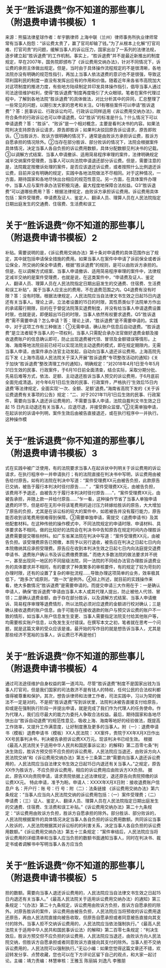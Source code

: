 # 关于“胜诉退费”你不知道的那些事儿（附退费申请书模板）1

来源：熊猫法律星球作者：牟宇鹏律师 上海中联（兰州）律师事务所执业律师常常有当事人抱怨：“诉讼费太贵了，赢了官司却输了钱。”为了从根本上化解“打官司难、打官司贵”的问题，缓解当事人的诉讼压力，国家出台了一系列的法律法规，逐步建立起“胜诉退费”的工作机制。事实上，“胜诉退费”并不是最近新推出的制度规定，早在2007年，国务院即颁布了《诉讼费用交纳办法》，针对不同情况下，诉讼费的承担主体做出规定。但是，当时由于具体操作流程规定的不是很清晰，各地法院亦没有明确的规范性指引，再加上当事人依法退费的意识也不是很强，导致这项利国利民的制度一直没有发挥出应有的作用和价值。随着近年来各省市高院加大对这项制度的推进力度，有些地方陆续制定并印发具体操作指引，倡导当事人通过司法途径维护权利，使得“胜诉退费”制度再度吸引了大众眼球。笔者在案件代理过程中，了解到各地法院“胜诉退费”的具体做法，对比分析其中的异同，汇总整理了一些常见的问题，以期引发大家的思考和关注。Q1有哪些案件可以申请“胜诉退费”？答：民事诉讼、行政诉讼均可。行政诉讼同样适用《诉讼费用交纳办法》，故符合条件的行政诉讼也可以申请退费。Q2“胜诉”的标准是什么？什么情况下可以申请退费？答：“胜诉”、“败诉”是一个相对概念，主要是看判决书的内容。如果法院判决支持原告诉讼请求，原告即胜诉；如果判决驳回原告诉讼请求，原告即败诉。①当胜诉方、败诉方很明确的情况下，通常是由败诉方承担诉讼费，胜诉方自愿承担的情况除外。②当存在部分胜诉、部分败诉的情况下，法院会根据案件具体情况，决定当事人各自负担的诉讼费用数额，具体分配数额见判决书的记载。③以调解方式结案、当事人申请撤诉、适用简易程序审理的案件，法律明确规定减半交纳案件受理费，当事人可以向法院申请退还部分诉讼费。但是，需要注意的是，法院裁定按撤诉处理的案件，是否应该退还诉讼费，或者按照什么比例退还诉讼费，目前并没有明确的规定，实践中各地法院做法不尽相同。对于这种情况，一方面，期待国家和各地尽快出台相应的规范性意见。另一方面，在具体案件办理中，当事人应与案件承办法官积极沟通，最大程度地保障合法权益。Q3“胜诉退费”可以退哪些费用？答：根据法律规定，由败诉方承担诉讼费用。诉讼费用具体包括：案件受理费，申请费及证人、鉴定人、翻译人员、理算人员在人民法院指定日期出庭发生的交通费、住宿费、生活费和误工

# 关于“胜诉退费”你不知道的那些事儿（附退费申请书模板）2

补贴。需要说明的是，《诉讼费用交纳办法》第十条对申请费的具体范围作出了规定，其中就包括申请保全措施的费用。如果当事人在案件中申请了诉前保全或者诉讼保全，所交纳的保全申请费，根据“胜诉退费”的规则，是可以由败诉方承担的。但是，在以调解方式结案、当事人申请撤诉、适用简易程序审理的案件中，法律规定减半交纳的是案件受理费，也就是说，在这类案件中，“申请费及证人、鉴定人、翻译人员、理算人员在人民法院指定日期出庭发生的交通费、住宿费、生活费和误工补贴”，属于当事人应支出的费用，不在退费范围之内。Q4退费有没有时限？答：没有时限。根据法律规定，人民法院应当自法律文书生效之日起15日内退还有关当事人。理论上讲，立法者设置的15日的时限，其性质类似于法院单方作出的承诺履行期限，目的在于督促法院落实退费制度，并没有给当事人申请退费设置时限，也就是说，即便超出15日的时限，当事人依然有权要求退费。Q5“胜诉退费”需不需要申请？怎么申请？答：理论上讲，“胜诉退费”是不需要申请的。实践中，对于这项工作有三种做法：①无需申请，确认账户信息后自动退费。“胜诉退费”是立法者赋予当事人的一项权利，当事人只需配合承办法官做好退费金额及接收退费账户的信息确认即可，防止出现退费被代领、冒领及金额错误等情形。上海、海南等地法院目前已经可以实现法院主动退费的模式，即在规定期限内，无需当事人申请，由案件承办法官主动发起，自动向当事人退还诉讼费用。上海高院先后下发《上海市高级人民法院关于深入开展“胜诉退费”专项整改活动的通知》《关于加快“胜诉退费”整改清理工作的通知》，明确规定：“对2018年4月1日至今年5月31日生效的民事、行政案件，于6月10日前全面清查，结合实际，采取分期分批、先易后难等方式，依法、足额、主动退还胜诉当事人预交的诉讼费用，于6月底前全面完成清退。对今年6月1日后生效的民事、行政案件，严格执行‘生效后15日内退费’等法律规定，全面实现‘一次、全额、足额’退费。”海南省高院下发的《关于诉讼费退费有关事项的公告》规定：“二、对于2021年11月1日后生效的民事、行政案件，需要向当事人退还诉讼费用的，不需要当事人申请，法院自裁判文书生效之日起 15 日内主动退还有关当事人，应退尽退，并接受群众监督。”②无需单独申请，在起诉状的诉请中列明，案件生效后由被告直接退还，或在执行程序中一并执行。这种操作模

# 关于“胜诉退费”你不知道的那些事儿（附退费申请书模板）3

式在实践中被广泛使用，有的法院要求当事人在起诉状中列明关于诉讼费用的诉讼请求，在执行程序中一并申请执行；有的法院直接在判决书中写明，诉讼费用由被告给付原告。如有的法院在判决中写道：“案件受理费XX元由被告负担，此款原告已交纳，被告于履行本判决时径付原告……” ，“案件受理费XX元，由被告负担，该费用不予退还，由被告方于履行本判决时径付原告……”，“案件受理费XX元，由被告承担，并随上款一并给付原告……”乍一看，这种操作节省了当事人单独申请退费的环节，但是却在无形中将该笔费用的追讨压力转嫁给胜诉的原告，大大增加了原告的负担，尤其是在诉讼标的较大的案件中，如若被告并没有履行能力，原告能否收到该笔费用很难得到保障。③需要单独申请，需提交《退费申请书》及其他配套材料。在这种传统的操作模式中，不同法院规定的申请时限、申请材料、具体要求各不相同。做的比较好的法院会在判决书中告知原告在规定时间内办理胜诉退费需要提交哪些材料。如广东省某法院在判决中写道：“案件受理费XX元，由被告负担。该受理费原告已预缴，本院予以另行退收，被告应在判决之日起七日内向本院缴纳其应承担受理费。原告应在收到本判决生效之日起七日内向法庭提交退费申请书、退费账户确认书及诉讼费缴费票据。” 而绝大多数法院的做法要求并不统一，甚至出现同一地区的不同层级法院，同一法院的不同经办法官办理胜诉退费业务的具体要求并不相同，有的要求了种类繁多的审核要件，有的规定了较为苛刻的办理时限，还有的设置了复杂的审批流程……导致办理这项简单的业务，效率极其低下，“跑多次”成原则，“跑一次”是例外。④综上所述，就目前的实践操作来看，绝大多数情况“胜诉退费”是需要申请的。而提交申请三大作用在于：一是确认申请人，确保“胜诉退费”申请由当事人本人或其代理人提出，防止被他人代领、冒领；二是确认退费金额，由于存在部分胜诉，以及调解方式结案、当事人申请撤诉、简易程序审理等退费情形，所以法院必须对应退费的金额进行校对确认；三是确认接收退费的账户信息，由于可能存在接收退款的账户与预交诉讼费的账户不一致的情形，如当事人账户信息发生变更、当事人需要指定法院支付给其他账户等，均需要核实账户信息，以免发生支付错误。在撰写本文之初，笔者就在思考一个问题，就是这篇文章的受众应该是谁。最开始的写作目的就是想告诉当事人，尤其是那些经济不宽裕的当事人，诉讼费已不再是他们

# 关于“胜诉退费”你不知道的那些事儿（附退费申请书模板）4

通过司法途径维护自身权益的第一道鸿沟。尽管“胜诉退费”制度不是国家出钱为当事人打官司，但是我们国家的司法救济不是有钱人的特权，任何公民的合法权利都值得被尊重和保护。其次，想告诉律师和法律工作者，司法实践中，习以为常的做法不一定是对的。不是把“胜诉退费”写到诉状里，法院判决被告直接支付给原告，抑或是在强制执行阶段一并提出申请，就是完成了我们作为代理人的任务使命。作为代理人，我们应尽最大的能力为委托人争取合法权益。最后，期待国家和各地尽快出台“胜诉自动退费”的规范性意见，吸收上海、海南等地好的经验做法，既提高工作效率，又提升工作满意度，让好制度惠及更多的当事人。附（一）：退费申请书（模板）退费申请书（模板）XX人民法院：        XX案件，贵院于XX年X月X日作出XX号民事判决书，判决被告承担诉讼费XX万元。现该判决书已经生效。        根据《最高人民法院关于适用中华人民共和国民事诉讼法〉的解释》第二百零七条“判决生效后，胜诉方预交但不应负担的诉讼费用，人民法院应当退还，由败诉方向人民法院交纳”和《诉讼费用交纳办法》第五十三条第二款“需要向当事人退还诉讼费用的，人民法院应当自法律文书生效之日起15日内退还有关当事人。”之规定，原告XX作为胜诉方，不应负担诉讼费用，相应的诉讼费用应由败诉方XX负担。       据此，原告XX向贵院申请，请求贵院依据上述法律规定，退还原告向贵院预缴的诉讼费XX元。       特此申请，准予为盼。申请人：XXXX年X月X日附：接收退费账户信息户  名：开户行：账  号：行  号：附（二）：法条链接 《诉讼费用交纳办法》第六条规定：“当事人应当向人民法院交纳的诉讼费用包括：（一）案件受理费；（二）申请费；（三）证人、鉴定人、翻译人员、理算人员在人民法院指定日期出庭发生的交通费、住宿费、生活费和误工补贴。”《诉讼费用交纳办法》第二十九条规定：“诉讼费用由败诉方负担，胜诉方自愿承担的除外。部分胜诉、部分败诉的，人民法院根据案件的具体情况决定当事人各自负担的诉讼费用数额。共同诉讼当事人败诉的，人民法院根据其对诉讼标的的利害关系，决定当事人各自负担的诉讼费用数额。”《诉讼费用交纳办法》第五十三条规定：“案件审结后，人民法院应当将诉讼费用的详细清单和当事人应当负担的数额书面通知当事人，同时在判决书、裁定书或者调解书中写明当事人各方应当负

# 关于“胜诉退费”你不知道的那些事儿（附退费申请书模板）5

担的数额。需要向当事人退还诉讼费用的，人民法院应当自法律文书生效之日起15日内退还有关当事人。”《最高人民法院关于适用诉讼费用交纳办法〉的通知》第三条规定：“《办法》第二十九条规定，诉讼费用由败诉方负担，胜诉方自愿承担的除外。对原告胜诉的案件，诉讼费用由被告负担，人民法院应当将预收的诉讼费用退还原告，再由人民法院直接向被告收取，但原告自愿承担或者同意被告直接向其支付的除外。当事人拒不交纳诉讼费用的，人民法院应当依法强制执行。”《最高人民法院关于适用中华人民共和国民事诉讼法〉的解释》第二百零七条规定：“判决生效后，胜诉方预交但不应负担的诉讼费用，人民法院应当退还，由败诉方向人民法院交纳，但胜诉方自愿承担或者同意败诉方直接向其支付的除外。当事人拒不交纳诉讼费用的，人民法院可以强制执行。”无讼小编：如果您觉得这篇文章还不错，欢迎转发分享、点赞收藏，您也可以在下方评论区留下自己的观点，和大家一起讨论。主编：靖力责编：林慧审核：王雅玉 陈丽娟 刘逸凡 李雅朋

